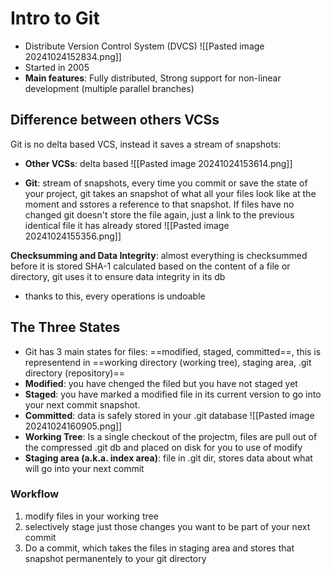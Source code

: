 # Intro to Git
+ Distribute Version Control System (DVCS)
![[Pasted image 20241024152834.png]]
+ Started in 2005
+ **Main features**: Fully distributed, Strong support for non-linear development (multiple parallel branches)

## Difference between others VCSs 

Git is no delta based VCS, instead it saves a stream of snapshots:
+ **Other VCSs**: delta based
![[Pasted image 20241024153614.png]]
	
+ **Git**: stream of snapshots, every time you commit or save the state of your project, git takes an snapshot of what all your files look like at the moment and sstores a reference to that snapshot. If files have no changed git doesn't store the file again, just a link to the previous identical file it has already stored
![[Pasted image 20241024155356.png]]

**Checksumming and Data Integrity**: almost everything is checksummed before it is stored SHA-1 calculated based on the content of a file or directory, git uses it to ensure data integrity in its db
+ thanks to this, every operations is undoable

## The Three States
+ Git has 3 main states for files: ==modified, staged, committed==, this is representend in  ==working directory (working tree), staging area, .git directory (repository)==
+ **Modified**: you have chenged the filed but you have not staged yet
+ **Staged**: you have marked a modified file in its current version to go into your next commit snapshot.
+ **Committed**: data is safely stored in your .git database
![[Pasted image 20241024160905.png]]
+ **Working Tree**: Is a single checkout of the projectm, files are pull out of the compressed .git db and placed on disk for you to use of modify
+ **Staging area (a.k.a. index area)**: file in .git dir, stores data about what will go into your next commit 

### Workflow
1. modify files in your working tree
2. selectively stage just those changes you want to be part of your next commit
3. Do a commit, which takes the files in staging area and stores that snapshot permanentely to your git directory
